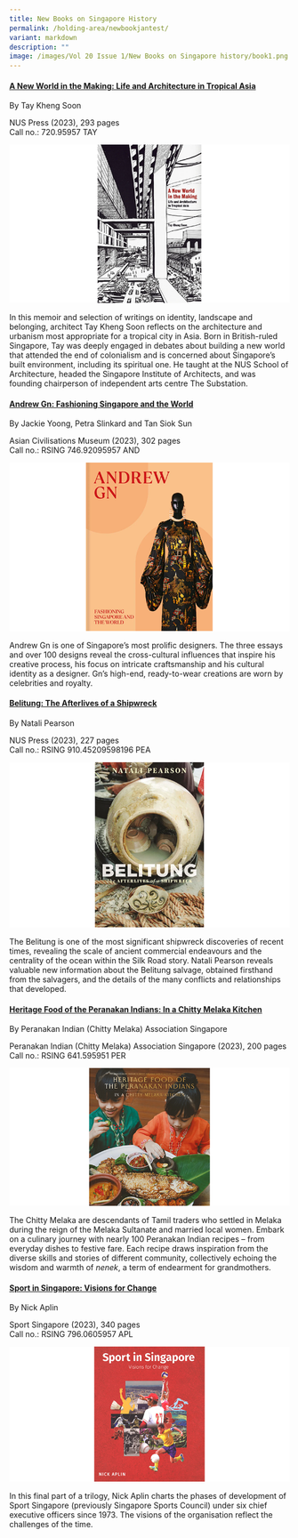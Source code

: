 ```yaml
---
title: New Books on Singapore History
permalink: /holding-area/newbookjantest/
variant: markdown
description: ""
image: /images/Vol 20 Issue 1/New Books on Singapore history/book1.png
---
```

#### **[A New World in the Making: Life and Architecture in Tropical Asia](https://eservice.nlb.gov.sg/redir/itemdetails?bid=205869943)**

By Tay Kheng Soon

NUS Press (2023), 293 pages <br>
Call no.: 720.95957 TAY

![](/images/Vol%2020%20Issue%201/New%20Books%20on%20Singapore%20history/book1.png)

In this memoir and selection of writings on identity, landscape and belonging, architect Tay Kheng Soon reflects on the architecture and urbanism most appropriate for a tropical city in Asia. Born in British-ruled Singapore, Tay was deeply engaged in debates about building a new world that attended the end of colonialism and is concerned about Singapore’s built environment, including its spiritual one. He taught at the NUS School of Architecture, headed the Singapore Institute of Architects, and was founding chairperson of independent arts centre The Substation.


#### **[Andrew Gn: Fashioning Singapore and the World](https://eservice.nlb.gov.sg/redir/itemdetails?bid=206104038)**

By Jackie Yoong, Petra Slinkard and Tan Siok Sun

Asian Civilisations Museum (2023), 302 pages <br>
Call no.: RSING 746.92095957 AND

![](/images/Vol%2020%20Issue%201/New%20Books%20on%20Singapore%20history/book2.png)


Andrew Gn is one of Singapore’s most prolific designers. The three essays and over 100 designs reveal the cross-cultural influences that inspire his creative process, his focus on intricate craftsmanship and his cultural identity as a designer. Gn’s high-end, ready-to-wear creations are worn by celebrities and royalty.


#### **[Belitung: The Afterlives of a Shipwreck](https://eservice.nlb.gov.sg/redir/itemdetails?bid=206079740)**

By Natali Pearson

NUS Press (2023), 227 pages <br>
Call no.: RSING 910.45209598196 PEA

![](/images/Vol%2020%20Issue%201/New%20Books%20on%20Singapore%20history/book3.png)

The Belitung is one of the most significant shipwreck discoveries of recent times, revealing the scale of ancient commercial endeavours and the centrality of the ocean within the Silk Road story. Natali Pearson reveals valuable new information about the Belitung salvage, obtained firsthand from the salvagers, and the details of the many conflicts and relationships that developed.


#### **[Heritage Food of the Peranakan Indians: In a Chitty Melaka Kitchen](https://eservice.nlb.gov.sg/redir/itemdetails?bid=300003913)**

By Peranakan Indian (Chitty Melaka) Association Singapore

Peranakan Indian (Chitty Melaka) Association Singapore (2023), 200 pages <br>
Call no.: RSING 641.595951 PER

![](/images/Vol%2020%20Issue%201/New%20Books%20on%20Singapore%20history/book4.png)

The Chitty Melaka are descendants of Tamil traders who settled in Melaka during the reign of the Melaka Sultanate and married local women. Embark on a culinary journey with nearly 100 Peranakan Indian recipes – from everyday dishes to festive fare. Each recipe draws inspiration from the diverse skills and stories of different community, collectively echoing the wisdom and warmth of *nenek*, a term of endearment for grandmothers.


#### **[Sport in Singapore: Visions for Change](https://eservice.nlb.gov.sg/redir/itemdetails?bid=300007221)**

By Nick Aplin 

Sport Singapore (2023), 340 pages <br>
Call no.: RSING 796.0605957 APL

![](/images/Vol%2020%20Issue%201/New%20Books%20on%20Singapore%20history/book5.png)


In this final part of a trilogy, Nick Aplin charts the phases of development of Sport Singapore (previously Singapore Sports Council) under six chief executive officers since 1973. The visions of the organisation reflect the challenges of the time.